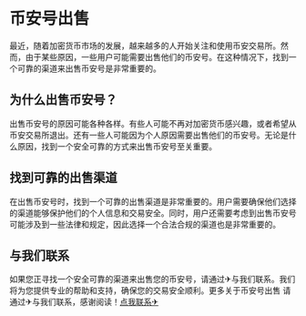 # 币安号出售

最近，随着加密货币市场的发展，越来越多的人开始关注和使用币安交易所。然而，由于某些原因，一些用户可能需要出售他们的币安号。在这种情况下，找到一个可靠的渠道来出售币安号是非常重要的。

## 为什么出售币安号？

出售币安号的原因可能各种各样。有些人可能不再对加密货币感兴趣，或者希望从币安交易所退出。还有一些人可能因为个人原因需要出售他们的币安号。无论是什么原因，找到一个安全可靠的方式来出售币安号至关重要。

## 找到可靠的出售渠道

在出售币安号时，找到一个可靠的出售渠道是非常重要的。用户需要确保他们选择的渠道能够保护他们的个人信息和交易安全。同时，用户还需要考虑到出售币安号可能涉及到一些法律和规定，因此选择一个合法合规的渠道也是非常重要的。

## 与我们联系

如果您正寻找一个安全可靠的渠道来出售您的币安号，请通过✈与我们联系。我们将为您提供专业的帮助和支持，确保您的交易安全顺利。更多关于币安号出售 请通过✈与我们联系，感谢阅读！[点我联系✈](https://s.k02.cc)